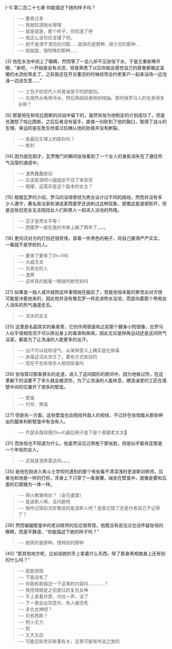 
[-1] 第二百二十七章 你能描述下她的样子吗？
>--- 要素过多<br>
>--- 我就知道她长得嘿<br>
>--- 就是就是，那个样子，你知道了吧<br>
>--- 我这么说你应该懂了吧。<br>
>--- 她不是漂不漂亮的问题……她真的是那种…很少见的那种…<br>
>--- 她就是，很特殊的那种……<br>

[3] 他在水池中闭上了眼睛，然而等了一会儿却不见张恒下水，于是又重新睁开眼，“来吧，一开始是会有点烫，但是熟悉了以后你就会感觉自己的疲惫都被这温暖的水流给带走了，之前我还在开古董店的时候经常会约老客户一起来浴场一边泡澡一边谈生意……”
>--- 土包子给现代人科普澡堂子的舒服劲。<br>
>--- 先用热水再用冷水，然后再由奴隶用树枝抽。那时候罗马人的毛发得多长啊？<br>

[5] 那是他在和哈比图斯的对战中留下的，虽然张恒为他制定的计划成功了，但是也激怒了哈比图斯，之后后者没有留手，直接一剑砍到了他的胸口，取得了战斗的生理，幸运的是在医生检查过后确认他的肋骨并没有断裂。
>--- 是最后生理上的胜利吗？<br>
>--- 胜利<br>

[14] 因为就在刚才，瓦罗推门的瞬间张恒看到了一个女人的身影消失在了通往热气浴室的通道中。
>--- 渣男蠢蠢欲动<br>
>--- 应该是酒吧小姐姐坐不住了来验货<br>
>--- 哦嚯，这莫非是这个副本的女主？<br>

[15] 根据瓦罗的介绍，罗马的浴场曾经为男女设计过不同的路线，然而并没有多少人遵守，著名政治家和演说家西塞罗还讽刺过这种现象，感慨这是道德败坏，但是这依旧完全无法阻挡女人们和男人一起进入浴池的热情。
>--- 这才是男女平等！<br>
>--- 西塞罗一直在我的书单上躺了两年了。。。。<br>

[18] 更何况对方的打扮还很奇怪，穿着一件黑色的袍子，将自己裹得严严实实，一看就不是学校的人。
>--- 要来了要来了[fn=58]<br>
>--- 大威天龙<br>
>--- 兄弟会的人<br>
>--- 渣男<br>
>--- 这样真的能看一眼就判断性别吗<br>

[21] 如果是一般人或许就把这件事情抛在脑后了，但是张恒本能的察觉出对方很可能是冲着他来的，因此他并没有像瓦罗一样走进热水浴池，而是向着那个黑袍女人消失的热气通道走去。
>--- 流水的女主<br>

[25] 这里是名副其实的桑拿房，它的作用倒是和之前那个健身小院很像，古罗马人似乎很相信流汗可以排出身上的毒液和疾病，因此无论是摔角运动还是这间热气浴室，都是为了让洗澡的人能更多的出汗。
>--- 出汗可以祛除湿气，从某种意义上确实是在排毒<br>
>--- 排毒这词太空泛了，要有方式和目的<br>
>--- 现在不也有很多人相信排毒吗<br>

[26] 张恒穿过那条狭长的走道，进入了这间圆形的房间中，因为地板过热，在这里躺下的话要不了多久就会被烫伤，为了让洗澡的人能休息，建造澡堂的工匠在墙壁中间的位置开了很多的壁龛。
>--- 壁龛<br>
>--- 代号，佛龛<br>

[27] 但是另一方面，这些壁龛也会阻挡外面人的视线，不过好在张恒能从那些伸出的腿来判断壁龛中有没有人。
>--- 乔瑟夫既视感[fn=4]最后袍子底下是个美腿老太太👵<br>

[31] 而张恒也不知道为什么，他虽然没见过黑袍下那张脸，但是似乎能肯定那是一个年轻的女人。
>--- 这就是渣男雷达吗。。。。<br>

[35] 是他在刚进入角斗士学校时遇到的那个有些看不清深浅的老波斯训练师，后者也和他是一样的打扮，浑身上下只穿了一条束腰，端坐在壁龛中，就像是要和后面的石壁融为一体一样。
>--- 拜火教黛绮丝？（金花婆婆）<br>
>--- 是波斯人啊，没问题吧<br>
>--- 我咋记得前文好像说的是波斯人吧？是我记错了还是作者自己不记得了？<br>

[38] 然而偏偏壁龛中的老训练师的反应很奇怪，他既没有说见过也没怀疑张恒的眼睛，而是平静道，“你能描述下她的样子吗？”
>--- 她真的是那种，很特别的那种<br>

[40] “那其他地方呢，比如说她的手上拿着什么东西，除了那身黑袍她身上还有别的什么吗？”
>--- 屁股很翘<br>
>--- 下面没有了<br>
>--- 你能和我描述一下这章的内容吗…………？<br>
>--- 我觉得就是之前提过的复仇女神<br>
>--- 手上拿着月票，次拉一声，没了<br>
>--- 下一章会出现意外，有人被烫死<br>
>--- 复仇女神吧？<br>
>--- 尼弥西斯？<br>
>--- 短小无力<br>
>--- 短<br>
>--- 又大又白<br>
>--- 可能还和灵异故事有关，这里可能有传说之类的<br>
